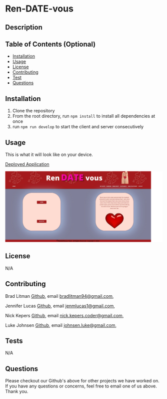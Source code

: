 # Ren-DATE-vous
## Description


## Table of Contents (Optional)
* [Installation](#installation)
* [Usage](#usage)
* [License](#license)
* [Contributing](#contributing)
* [Test](#test)
* [Questions](#questions)

## Installation
1. Clone the repository
2. From the root directory, run `npm install` to install all dependencies at once
3. run `npm run develop` to start the client and server consecutively 

## Usage
This is what it will look like on your device.

[Deployed Application](https://rendatevous.herokuapp.com/)

![RenDATEvous](./client/src/assets/landingScreenshot.png)

## License
N/A
## Contributing
Brad Litman [Github](https://github.com/Blitman12), email bradlitman94@gmail.com,

Jennifer Lucas [Github](https://github.com/jenmlucas), email jenmlucas1@gmail.com,

Nick Kepers [Github](https://github.com/Nkepers), email nick.kepers.coder@gmail.com,

Luke Johnsen [Github](https://github.com/lukejohnsen), email johnsen.luke@gmail.com, 
## Tests
N/A
## Questions
Please checkout our Github's above for other projects we have worked on. If you have any questions or concerns, feel free to email one of us above. Thank you.